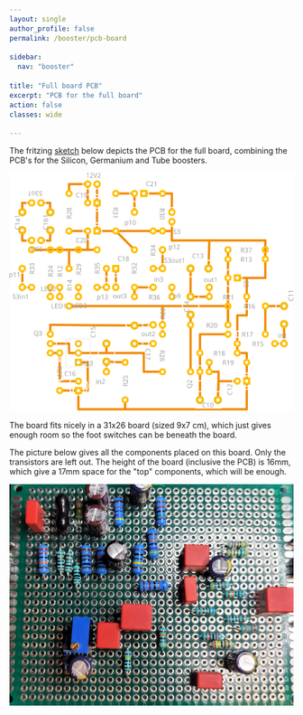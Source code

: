 ```yaml
---
layout: single
author_profile: false
permalink: /booster/pcb-board

sidebar:
  nav: "booster"

title: "Full board PCB"
excerpt: "PCB for the full board"
action: false
classes: wide

---
```

The fritzing [sketch](/assets/fritzing/booster/board.fzz) below depicts the PCB for the full board, combining the PCB's for the Silicon, Germanium and Tube boosters.

![](/assets/images/booster/board_pcb.svg)

The board fits nicely in a 31x26 board (sized 9x7 cm), which just gives enough room so the foot switches can be beneath the board.

The picture below gives all the components placed on this board. Only the transistors are left out. The height of the board (inclusive the PCB) is 16mm, which give a 17mm space for the "top" components, which will be enough.

![](/assets/images/booster/board-pcb.png)
